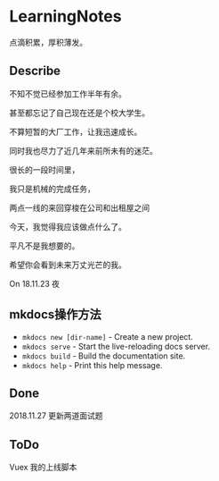 # LearningNotes
点滴积累，厚积薄发。

## Describe 
  不知不觉已经参加工作半年有余。
  
  甚至都忘记了自己现在还是个校大学生。
  
  不算短暂的大厂工作，让我迅速成长。
  
  同时我也尽力了近几年来前所未有的迷茫。
  
  很长的一段时间里，
  
  我只是机械的完成任务，
  
  两点一线的来回穿梭在公司和出租屋之间
  
  今天，我觉得我应该做点什么了。
  
  平凡不是我想要的。
  
  希望你会看到未来万丈光芒的我。
  
  On 18.11.23 夜


  ## mkdocs操作方法
* `mkdocs new [dir-name]` - Create a new project.
* `mkdocs serve` - Start the live-reloading docs server.
* `mkdocs build` - Build the documentation site.
* `mkdocs help` - Print this help message.

## Done
2018.11.27 更新两道面试题
## ToDo
Vuex
我的上线脚本


